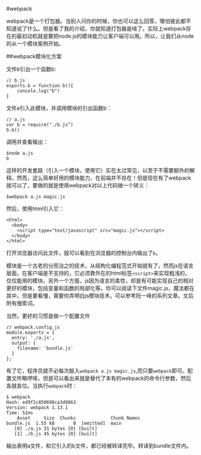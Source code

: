#webpack

webpack是一个打包器。当别人问你的时候，你也可以这么回答，哪怕彼此都不知道说了什么。但是看了我的介绍，你就知道打包器是啥了。实际上webpack存在的最初动机就是要把node.js的模块能力让客户端可以用。所以，让我们从node的从一个模块案例开始。

##webpack模块化方案

文件b引出一个函数b:

    // b.js 
    exports.b = function b(){
    	console.log("b")
    }
文件a引入此模块，并调用模块的引出函数b：

    // a.js 
    var b = require("./b.js")
    b.b()

调用并查看输出：

    $node a.js 
    b

这样的开发套路（引入一个模块，使用它）实在太过常见，以至于不需要额外的解释。然而，这么简单好用的模块能力，在前端并不存在！但是现在有了webpack就可以了，要做的就是使用webpack对以上代码做一个转义：

    $webpack a.js magic.js
    
然后，使用html引入它：

    <html>
      <body>
        <script type="text/javascript" src="magic.js"></script>
      </body>
    </html>

打开浏览器访问此文件，就可以看到在浏览器的控制台内输出了`b`。

模块是一个古老的分而治之的技术，从结构化编程范式开始就有了。然而js在语言层面，在客户端是不支持的，它必须靠外在的html标签`<script>`来实现粗浅的，仅仅能用的模块。另外一个方面，js因为语言的柔性，却是有可能实现自己的相对更好的模块，包括变量和函数的局部化等。你可以阅读下文件magic.js，魔法都在其中，但是要看懂，需要你弄明白js模块技术。可以参考阮一峰的系列文章。文后附有搜索词。

当然，更好的习惯是做一个配置文件

    // webpack.config.js
    module.exports = {
      entry: './a.js',
      output: {
        filename: 'bundle.js'
      }
    };

有了它，程序员就不必每次敲入`webpack a.js magic.js`,而只要`webpack`即可。配置文件略啰嗦，但是可以看出来就是替代了本有的webpack的命令行参数，然后各就各位。当执行`webpack`时：

    $ webpack
    Hash: ed9f2c850698ca3d8863
    Version: webpack 1.13.1
    Time: 51ms
        Asset     Size  Chunks             Chunk Names
    bundle.js  1.55 kB       0  [emitted]  main
       [0] ./a.js 31 bytes {0} [built]
       [1] ./b.js 45 bytes {0} [built]

输出表明a文件，和它引入的b文件，都已经被转译完毕。转译到bundle文件内。



